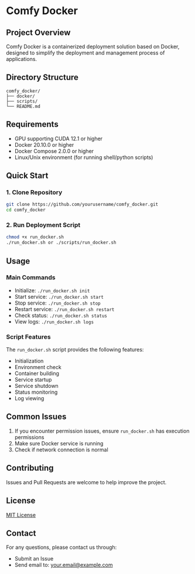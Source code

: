 # Comfy Docker

## Project Overview
Comfy Docker is a containerized deployment solution based on Docker, designed to simplify the deployment and management process of applications.

## Directory Structure
```
comfy_docker/
├── docker/
├── scripts/
└── README.md
```

## Requirements
- GPU supporting CUDA 12.1 or higher
- Docker 20.10.0 or higher
- Docker Compose 2.0.0 or higher
- Linux/Unix environment (for running shell/python scripts)

## Quick Start

### 1. Clone Repository
```bash
git clone https://github.com/yourusername/comfy_docker.git
cd comfy_docker
```

### 2. Run Deployment Script
```bash
chmod +x run_docker.sh
./run_docker.sh or ./scripts/run_docker.sh
```

## Usage

### Main Commands
- Initialize: `./run_docker.sh init`
- Start service: `./run_docker.sh start`
- Stop service: `./run_docker.sh stop`
- Restart service: `./run_docker.sh restart`
- Check status: `./run_docker.sh status`
- View logs: `./run_docker.sh logs`

### Script Features
The `run_docker.sh` script provides the following features:
- Initialization
- Environment check
- Container building
- Service startup
- Service shutdown
- Status monitoring
- Log viewing

## Common Issues
1. If you encounter permission issues, ensure `run_docker.sh` has execution permissions
2. Make sure Docker service is running
3. Check if network connection is normal

## Contributing
Issues and Pull Requests are welcome to help improve the project.

## License
[MIT License](LICENSE)

## Contact
For any questions, please contact us through:
- Submit an Issue
- Send email to: your.email@example.com 